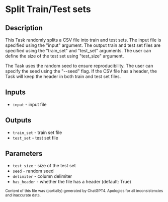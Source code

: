 # Split Train/Test sets
## Description
This Task randomly splits a CSV file into train and test sets. The input file is specified using the "input" argument. The output train and test set files are specified using the "train_set" and "test_set" arguments. The user can define the size of the test set using "test_size" argument.

The Task uses the random seed to ensure reproducibility. The user can specify the seed using the "--seed" flag. If the CSV file has a header, the Task will keep the header in both train and test set files.

## Inputs
- `input` - input file

## Outputs
- `train_set` - train set file
- `test_set` - test set file

## Parameters
- `test_size` - size of the test set
- `seed` - random seed
- `delimiter` - column delimiter
- `has_header` - whether the file has a header (default: True)

<sub>Content of this file was (partially) generated by ChatGPT4. Apologies for all inconsistencies and inaccurate data.</sub>